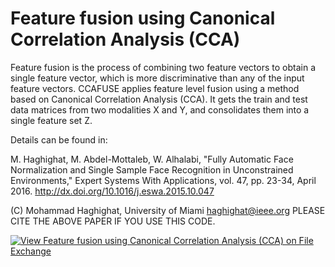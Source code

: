 # Feature fusion using Canonical Correlation Analysis (CCA)

Feature fusion is the process of combining two feature vectors to obtain a single feature vector, which is more discriminative than any of the input feature vectors. 
CCAFUSE applies feature level fusion using a method based on Canonical Correlation Analysis (CCA). It gets the train and test data matrices from two modalities X and Y, and consolidates them into a single feature set Z.

Details can be found in:

M. Haghighat, M. Abdel-Mottaleb, W. Alhalabi, "Fully Automatic Face Normalization and Single Sample Face Recognition in Unconstrained Environments," Expert Systems With Applications, vol. 47, pp. 23-34, April 2016.
http://dx.doi.org/10.1016/j.eswa.2015.10.047


(C)	Mohammad Haghighat, University of Miami
      	haghighat@ieee.org
      	PLEASE CITE THE ABOVE PAPER IF YOU USE THIS CODE.

[![View Feature fusion using Canonical Correlation Analysis (CCA) on File Exchange](https://www.mathworks.com/matlabcentral/images/matlab-file-exchange.svg)](https://www.mathworks.com/matlabcentral/fileexchange/54681-feature-fusion-using-canonical-correlation-analysis-cca)
